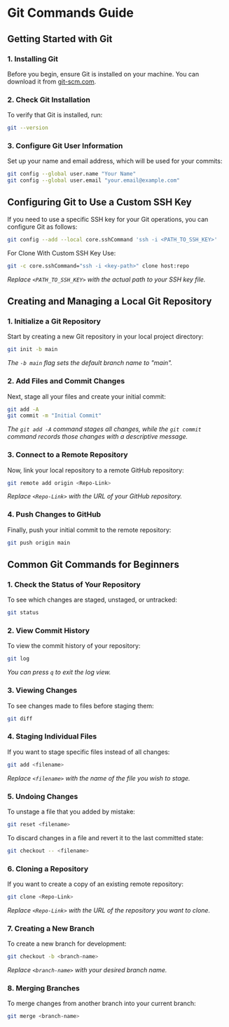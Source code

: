 # Git Commands Guide

## Getting Started with Git

### 1. Installing Git

Before you begin, ensure Git is installed on your machine. You can download it from [git-scm.com](https://git-scm.com/).

### 2. Check Git Installation

To verify that Git is installed, run:

```bash
git --version
```

### 3. Configure Git User Information

Set up your name and email address, which will be used for your commits:

```bash
git config --global user.name "Your Name"
git config --global user.email "your.email@example.com"
```

## Configuring Git to Use a Custom SSH Key

If you need to use a specific SSH key for your Git operations, you can configure Git as follows:

```bash
git config --add --local core.sshCommand 'ssh -i <PATH_TO_SSH_KEY>'
```

For Clone With Custom SSH Key Use:
```bash
git -c core.sshCommand="ssh -i <key-path>" clone host:repo 
```


*Replace `<PATH_TO_SSH_KEY>` with the actual path to your SSH key file.*

## Creating and Managing a Local Git Repository

### 1. Initialize a Git Repository

Start by creating a new Git repository in your local project directory:

```bash
git init -b main
```

*The `-b main` flag sets the default branch name to "main".*

### 2. Add Files and Commit Changes

Next, stage all your files and create your initial commit:

```bash
git add -A
git commit -m "Initial Commit"
```

*The `git add -A` command stages all changes, while the `git commit` command records those changes with a descriptive message.*

### 3. Connect to a Remote Repository

Now, link your local repository to a remote GitHub repository:

```bash
git remote add origin <Repo-Link>
```

*Replace `<Repo-Link>` with the URL of your GitHub repository.*

### 4. Push Changes to GitHub

Finally, push your initial commit to the remote repository:

```bash
git push origin main
```

## Common Git Commands for Beginners

### 1. Check the Status of Your Repository

To see which changes are staged, unstaged, or untracked:

```bash
git status
```

### 2. View Commit History

To view the commit history of your repository:

```bash
git log
```

*You can press `q` to exit the log view.*

### 3. Viewing Changes

To see changes made to files before staging them:

```bash
git diff
```

### 4. Staging Individual Files

If you want to stage specific files instead of all changes:

```bash
git add <filename>
```

*Replace `<filename>` with the name of the file you wish to stage.*

### 5. Undoing Changes

To unstage a file that you added by mistake:

```bash
git reset <filename>
```

To discard changes in a file and revert it to the last committed state:

```bash
git checkout -- <filename>
```

### 6. Cloning a Repository

If you want to create a copy of an existing remote repository:

```bash
git clone <Repo-Link>
```

*Replace `<Repo-Link>` with the URL of the repository you want to clone.*

### 7. Creating a New Branch

To create a new branch for development:

```bash
git checkout -b <branch-name>
```

*Replace `<branch-name>` with your desired branch name.*

### 8. Merging Branches

To merge changes from another branch into your current branch:

```bash
git merge <branch-name>
```
